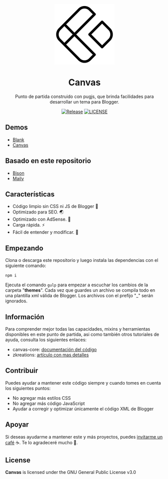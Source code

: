 <div align="center">

  <img width='192' src="https://raw.githubusercontent.com/zkreations/canvas/master/.github/canvas.png" align="center" />

  # Canvas 

  <p>Punto de partida construido con pugjs, que brinda facilidades para desarrollar un tema para Blogger.</p>

  <p>
    <a href="https://github.com/zkreations/canvas/releases"><img src="https://img.shields.io/github/v/release/zkreations/canvas" alt="Release"></a>
    <a href="https://github.com/zkreations/canvas/blob/main/LICENSE"><img src="https://img.shields.io/github/license/zkreations/canvas" alt="LICENSE"></a>
  </p>
</div>

## Demos

- [Blank](https://blank-dev.blogspot.com/)
- [Canvas](https://canvas-dev.blogspot.com/)

## Basado en este repositorio

- [Bison](https://github.com/zkreations/bison)
- [Maily](https://github.com/zkreations/maily)

## Características

- Código limpio sin CSS ni JS de Blogger 🚀 
- Optimizado para SEO. 🌏
- Optimizado con AdSense. 🔮
- Carga rápida. ⚡️
- Fácil de entender y modificar. 🔰


## Empezando

Clona o descarga este repositorio y luego instala las dependencias con el siguiente comando:

```
npm i
```

Ejecuta el comando `gulp` para empezar a escuchar los cambios de la carpeta "**themes**". Cada vez que guardes un archivo se compila todo en una plantilla xml válida de Blogger. Los archivos con el prefijo "_" serán ignorados.

## Información

Para comprender mejor todas las capacidades, mixins y herramientas disponibles en este punto de partida, asi como también otros tutoriales de ayuda, consulta los siguientes enlaces:

- canvas-core: [documentación del código](https://github.com/zkreations/canvas-core/blob/main/README.md)
- zkreations: [artículo con mas detalles](https://www.zkreations.com/2023/01/crear-temas-de-blogger.html)

## Contribuir

Puedes ayudar a mantener este código siempre y cuando tomes en cuenta los siguientes puntos:

- No agregar más estilos CSS
- No agregar más código JavaScript
- Ayudar a corregir y optimizar únicamente el código XML de Blogger

## Apoyar

Si deseas ayudarme a mantener este y más proyectos, puedes [invitarme un café](https://ko-fi.com/zkreations) ☕. Te lo agradeceré mucho 👏.

## License

**Canvas** is licensed under the GNU General Public License v3.0
